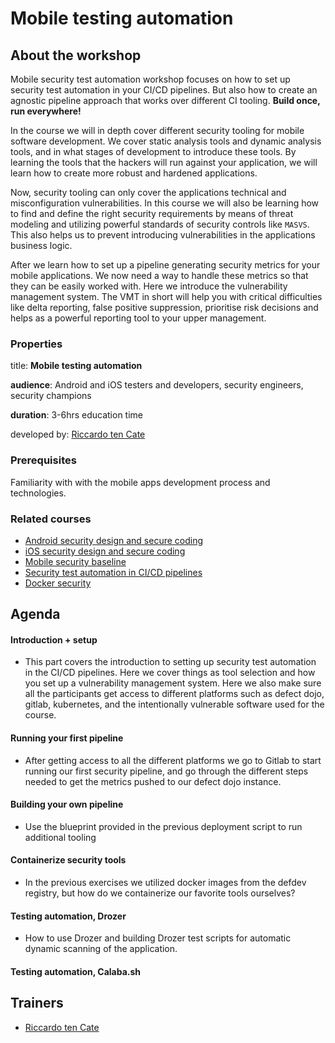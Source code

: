 # Mobile testing automation

## About the workshop

Mobile security test automation workshop focuses on how to set up security test automation in your CI/CD pipelines. But also how to create an agnostic pipeline approach that works over different CI tooling. **Build once, run everywhere!**

In the course we will in depth cover different security tooling for mobile software development. We cover static analysis tools and dynamic analysis tools, and in what stages of development to introduce these tools. By learning the tools that the hackers will run against your application, we will learn how to create more robust and hardened applications.

Now, security tooling can only cover the applications technical and misconfiguration vulnerabilities. In this course we will also be learning how to find and define the right security requirements by means of threat modeling and utilizing powerful standards of security controls like `MASVS`. This also helps us to prevent introducing vulnerabilities in the applications business logic.

After we learn how to set up a pipeline generating security metrics for your mobile applications. We now need a way to handle these metrics so that they can be easily worked with. Here we introduce the vulnerability management system. The VMT in short will help you with critical difficulties like delta reporting, false positive suppression, prioritise risk decisions and helps as a powerful reporting tool to your upper management.

### Properties

title: **Mobile testing automation**

**audience**: Android and iOS testers and developers, security engineers, security champions

**duration**: 3-6hrs education time

developed by: [Riccardo ten Cate](../trainers/riccardo-ten-cate.md)

### Prerequisites

Familiarity with with the mobile apps development process and technologies.

### Related courses

* [Android security design and secure coding](../code/android.md)
* [iOS security design and secure coding](../code/ios.md)
* [Mobile security baseline](../lib/mobile-baseline.md)
* [Security test automation in CI/CD pipelines](cicd.md)
* [Docker security](../ops/docker.md)

## Agenda

#### Introduction + setup

* This part covers the introduction to setting up security test automation in the CI/CD pipelines. Here we cover things as tool selection and how you set up a vulnerability management system. Here we also make sure all the participants get access to different platforms such as defect dojo, gitlab, kubernetes, and the intentionally vulnerable software used for the course.

#### Running your first pipeline

* After getting access to all the different platforms we go to Gitlab to start running our first security pipeline, and go through the different steps needed to get the metrics pushed to our defect dojo instance.

#### Building your own pipeline

* Use the blueprint provided in the previous deployment script to run additional tooling

#### Containerize security tools

* In the previous exercises we utilized docker images from the defdev registry, but how do we containerize our favorite tools ourselves?

#### Testing automation, Drozer

* How to use Drozer and building Drozer test scripts for automatic dynamic scanning of the application.

#### Testing automation, Calaba.sh

## Trainers

* [Riccardo ten Cate](../trainers/riccardo-ten-cate.md)

